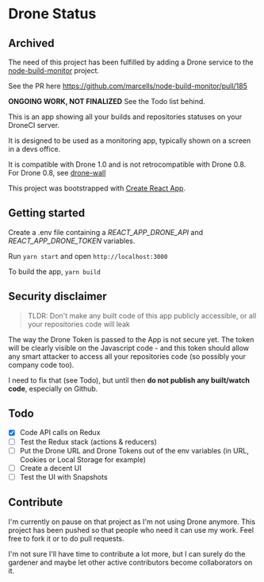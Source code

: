 # Drone Status

## Archived

The need of this project has been fulfilled by adding a Drone service to the [node-build-monitor](https://github.com/marcells/node-build-monitor) project.

See the PR here https://github.com/marcells/node-build-monitor/pull/185




**ONGOING WORK, NOT FINALIZED** See the Todo list behind.

This is an app showing all your builds and repositories statuses on your DroneCI server.

It is designed to be used as a monitoring app, typically shown on a screen in a devs office.

It is compatible with Drone 1.0 and is not retrocompatible with Drone 0.8. For Drone 0.8, see [drone-wall](https://github.com/drone/drone-wall)

This project was bootstrapped with [Create React App](https://github.com/facebook/create-react-app).

## Getting started

Create a .env file containing a _REACT_APP_DRONE_API_ and _REACT_APP_DRONE_TOKEN_ variables.

Run `yarn start` and open `http://localhost:3000`

To build the app, `yarn build`

## Security disclaimer

> TLDR: Don't make any built code of this app publicly accessible, or all your repositories code will leak

The way the Drone Token is passed to the App is not secure yet. The token will be clearly visible on the Javascript code - and this token should allow any smart attacker to access all your repositories code (so possibly your company code too).

I need to fix that (see Todo), but until then **do not publish any built/watch code**, especially on Github.

## Todo

- [x] Code API calls on Redux
- [ ] Test the Redux stack (actions & reducers)
- [ ] Put the Drone URL and Drone Tokens out of the env variables (in URL, Cookies or Local Storage for example)
- [ ] Create a decent UI
- [ ] Test the UI with Snapshots

## Contribute

I'm currently on pause on that project as I'm not using Drone anymore. This project has been pushed so that people who need it can use my work. Feel free to fork it or to do pull requests.

I'm not sure I'll have time to contribute a lot more, but I can surely do the gardener and maybe let other active contributors become collaborators on it.
